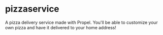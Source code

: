 # pizzaservice

A pizza delivery service made with Propel. 
You'll be able to customize your own pizza and have it delivered to your home address!